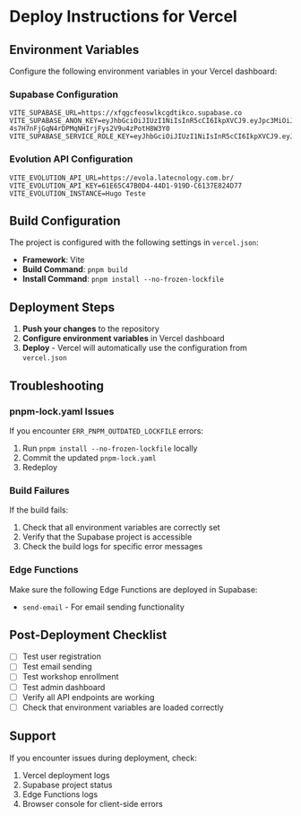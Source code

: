 # Deploy Instructions for Vercel

## Environment Variables

Configure the following environment variables in your Vercel dashboard:

### Supabase Configuration
```
VITE_SUPABASE_URL=https://xfqgcfeoswlkcgdtikco.supabase.co
VITE_SUPABASE_ANON_KEY=eyJhbGciOiJIUzI1NiIsInR5cCI6IkpXVCJ9.eyJpc3MiOiJzdXBhYmFzZSIsInJlZiI6InhmcWdjZmVvc3dsa2NnZHRpa2NvIiwicm9sZSI6ImFub24iLCJpYXQiOjE3NTA1NTUzNjMsImV4cCI6MjA2NjEzMTM2M30.eu-4s7H7nFjGqN4rDPMqNHIrjFys2V9u4zPotH8W3Y0
VITE_SUPABASE_SERVICE_ROLE_KEY=eyJhbGciOiJIUzI1NiIsInR5cCI6IkpXVCJ9.eyJpc3MiOiJzdXBhYmFzZSIsInJlZiI6InhmcWdjZmVvc3dsa2NnZHRpa2NvIiwicm9sZSI6InNlcnZpY2Vfcm9sZSIsImlhdCI6MTc1MDU1NTM2MywiZXhwIjoyMDY2MTMxMzYzfQ.zSlz36DiKkMjAyiaJYPeIUpispPd2emykGxD07bP3WI
```

### Evolution API Configuration
```
VITE_EVOLUTION_API_URL=https://evola.latecnology.com.br/
VITE_EVOLUTION_API_KEY=61E65C47B0D4-44D1-919D-C6137E824D77
VITE_EVOLUTION_INSTANCE=Hugo Teste
```

## Build Configuration

The project is configured with the following settings in `vercel.json`:

- **Framework**: Vite
- **Build Command**: `pnpm build`
- **Install Command**: `pnpm install --no-frozen-lockfile`

## Deployment Steps

1. **Push your changes** to the repository
2. **Configure environment variables** in Vercel dashboard
3. **Deploy** - Vercel will automatically use the configuration from `vercel.json`

## Troubleshooting

### pnpm-lock.yaml Issues
If you encounter `ERR_PNPM_OUTDATED_LOCKFILE` errors:

1. Run `pnpm install --no-frozen-lockfile` locally
2. Commit the updated `pnpm-lock.yaml`
3. Redeploy

### Build Failures
If the build fails:

1. Check that all environment variables are correctly set
2. Verify that the Supabase project is accessible
3. Check the build logs for specific error messages

### Edge Functions
Make sure the following Edge Functions are deployed in Supabase:

- `send-email` - For email sending functionality

## Post-Deployment Checklist

- [ ] Test user registration
- [ ] Test email sending
- [ ] Test workshop enrollment
- [ ] Test admin dashboard
- [ ] Verify all API endpoints are working
- [ ] Check that environment variables are loaded correctly

## Support

If you encounter issues during deployment, check:

1. Vercel deployment logs
2. Supabase project status
3. Edge Functions logs
4. Browser console for client-side errors